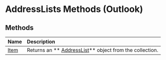 
# AddressLists Methods (Outlook)

## Methods



|**Name**|**Description**|
|:-----|:-----|
| [Item](7a7a19d4-a622-6188-e4c0-9b43d4c8d376.md)|Returns an  ** [AddressList](84611afe-48b1-185b-df4b-0f004e7436ff.md)** object from the collection.|
